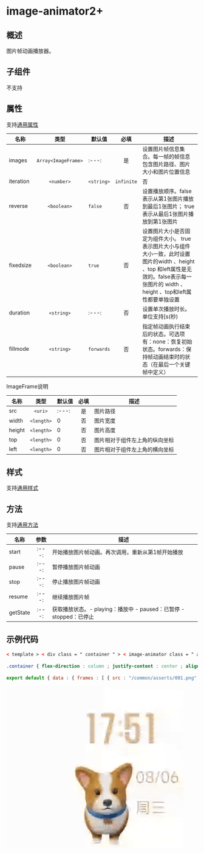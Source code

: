 <!-- 源地址: https://iot.mi.com/vela/quickapp/zh/components/basic/image-animator.html -->

# image-animator2+

## 概述

图片帧动画播放器。

## 子组件

不支持

## 属性

支持[通用属性](</vela/quickapp/zh/components/general/properties.html>)

名称 | 类型 | 默认值 | 必填 | 描述  
---|:---:|---|:---:|---  
images | `Array<ImageFrame>` |:---:| 是 | 设置图片帧信息集合。每一帧的帧信息包含图片路径、图片大小和图片位置信息  
iteration | `<number>`|`<string>` | `infinite` | 否 | 设置帧动画播放次数。number表示固定次数，infinite枚举表示无限次数播放  
reverse | `<boolean>` | `false` | 否 | 设置播放顺序。false表示从第1张图片播放到最后1张图片； true表示从最后1张图片播放到第1张图片  
fixedsize | `<boolean>` | `true` | 否 | 设置图片大小是否固定为组件大小。 true表示图片大小与组件大小一致，此时设置图片的width 、height 、top 和left属性是无效的。false表示每一张图片的 width 、height 、top和left属性都要单独设置  
duration | `<string>` |:---:| 否 | 设置单次播放时长。单位支持[s(秒)|ms(毫秒)]，默认单位为ms  
fillmode | `<string>` | `forwards` | 否 | 指定帧动画执行结束后的状态。可选项有：none：恢复初始状态。forwards：保持帧动画结束时的状态（在最后一个关键帧中定义）  
  
ImageFrame说明

名称 | 类型 | 默认值 | 必填 | 描述  
---|:---:|---|:---:|---  
src | `<uri>` |:---:| 是 | 图片路径  
width | `<length>` | 0 | 否 | 图片宽度  
height | `<length>` | 0 | 否 | 图片高度  
top | `<length>` | 0 | 否 | 图片相对于组件左上角的纵向坐标  
left | `<length>` | 0 | 否 | 图片相对于组件左上角的横向坐标  
  
## 样式

支持[通用样式](</vela/quickapp/zh/components/general/style.html>)

## 方法

支持[通用方法](</vela/quickapp/zh/components/general/methods.html>)

名称 | 参数 | 描述  
---|:---:|---  
start |:---:| 开始播放图片帧动画。再次调用，重新从第1帧开始播放  
pause |:---:| 暂停播放图片帧动画  
stop |:---:| 停止播放图片帧动画  
resume |:---:| 继续播放图片帧  
getState |:---:| 获取播放状态。- playing：播放中 - paused：已暂停 - stopped：已停止  
  
## 示例代码
```html
< template > < div class = " container " > < image-animator class = " animator " id = " animator " images = " {{frames}} " duration = " 1s " /> < div class = " btn-box " > < input class = " btn " type = " button " value = " start " @click = " handleStart " /> < input class = " btn " type = " button " value = " stop " @click = " handleStop " /> < input class = " btn " type = " button " value = " pause " @click = " handlePause " /> < input class = " btn " type = " button " value = " resume " @click = " handleResume " /> </ div > </ div > </ template >
```

```css
.container { flex-direction : column ; justify-content : center ; align-items : center ; left : 0px ; top : 0px ; width : 454px ; height : 454px ; background-color : black ; } .animator { width : 70px ; height : 70px ; } .btn-box { width : 264px ; height : 120px ; flex-wrap : wrap ; justify-content : space-around ; align-items : center ; } .btn { border-radius : 8px ; width : 120px ; margin-top : 8px ; }
```

```js
export default { data : { frames : [ { src : "/common/asserts/001.png" , } , { src : "/common/asserts/002.png" , } , { src : "/common/asserts/003.png" , } , { src : "/common/asserts/004.png" , } , { src : "/common/asserts/005.png" , } ] , } , handleStart () { this . $element ('animator') . start () ; } , handlePause () { this . $element ('animator') . pause () ; } , handleResume () { this . $element ('animator') . resume () ; } , handleStop () { this . $element ('animator') . stop () ; } , } ;
```

![](../../images/image_animator.33e950ce.gif)

